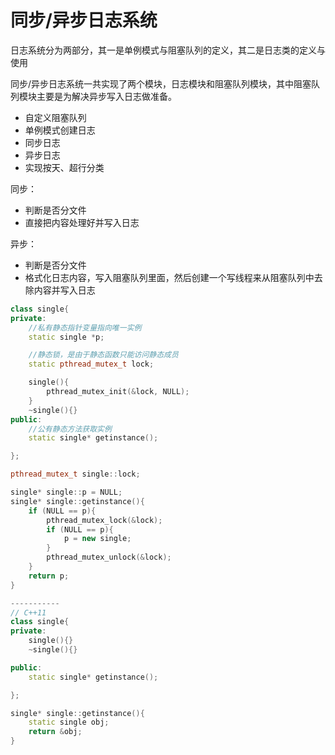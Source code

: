 # 同步/异步日志系统

日志系统分为两部分，其一是单例模式与阻塞队列的定义，其二是日志类的定义与使用

同步/异步日志系统一共实现了两个模块，日志模块和阻塞队列模块，其中阻塞队列模块主要是为解决异步写入日志做准备。
* 自定义阻塞队列
* 单例模式创建日志
* 同步日志
* 异步日志
* 实现按天、超行分类

同步：
* 判断是否分文件
* 直接把内容处理好并写入日志

异步：
* 判断是否分文件
* 格式化日志内容，写入阻塞队列里面，然后创建一个写线程来从阻塞队列中去除内容并写入日志

```C++
class single{
private:
    //私有静态指针变量指向唯一实例
    static single *p;

    //静态锁，是由于静态函数只能访问静态成员
    static pthread_mutex_t lock;

    single(){
        pthread_mutex_init(&lock, NULL);
    }
    ~single(){}
public:
    //公有静态方法获取实例
    static single* getinstance();

};

pthread_mutex_t single::lock;

single* single::p = NULL;
single* single::getinstance(){
    if (NULL == p){
        pthread_mutex_lock(&lock);
        if (NULL == p){
            p = new single;
        }
        pthread_mutex_unlock(&lock);
    }
    return p;
}

-----------
// C++11
class single{
private:
    single(){}
    ~single(){}

public:
    static single* getinstance();

};

single* single::getinstance(){
    static single obj;
    return &obj;
}
```

